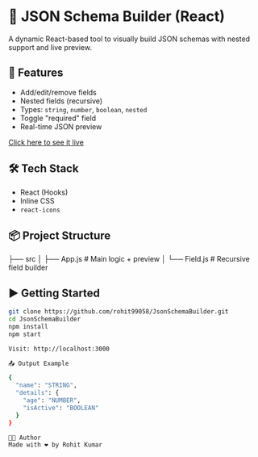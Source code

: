# 🧱 JSON Schema Builder (React)

A dynamic React-based tool to visually build JSON schemas with nested support and live preview.

## 🚀 Features

- Add/edit/remove fields
- Nested fields (recursive)
- Types: `string`, `number`, `boolean`, `nested`
- Toggle "required" field
- Real-time JSON preview


[Click here to see it live](https://jsonschemabuilder.onrender.com)

## 🛠️ Tech Stack

- React (Hooks)
- Inline CSS
- `react-icons`

## 📦 Project Structure

├── src
│ ├── App.js # Main logic + preview
│ └── Field.js # Recursive field builder


## ▶️ Getting Started

```bash
git clone https://github.com/rohit99058/JsonSchemaBuilder.git
cd JsonSchemaBuilder
npm install
npm start

Visit: http://localhost:3000

📤 Output Example

{
  "name": "STRING",
  "details": {
    "age": "NUMBER",
    "isActive": "BOOLEAN"
  }
}

👨‍💻 Author
Made with ❤️ by Rohit Kumar